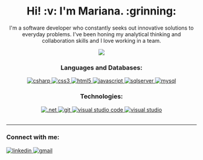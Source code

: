 <h1 align="center"> Hi! :v: I'm Mariana. :grinning: </h1>
  <p align="center">
     I'm a software developer who constantly seeks out innovative solutions to everyday problems. I've been honing my analytical thinking and collaboration skills and I love     working in a team.
  </p>
  
   <p align="center">
    <img src="https://github-readme-stats.vercel.app/api/top-langs/?username=MarianaAntunesJ&layout=compact&theme=radical"/>
  </p>

  <div align="center">
    <h3>Languages and Databases:</h3>
    <a href="https://docs.microsoft.com/pt-br/dotnet/csharp/")>
        <img alt="csharp" src="https://img.shields.io/badge/C%23-239120?style=for-the-badge&logo=c-sharp&logoColor=white" />
    </a>
    <a href="https://developer.mozilla.org/pt-BR/docs/Web/CSS")>
      <img alt="css3" src="https://img.shields.io/badge/CSS3-1572B6?style=for-the-badge&logo=css3&logoColor=white" />
    </a>
    <a href="https://developer.mozilla.org/pt-BR/docs/Web/HTML")>
      <img alt="html5" src="https://img.shields.io/badge/HTML5-E34F26?style=for-the-badge&logo=html5&logoColor=white" />
    </a>
    <a href="https://developer.mozilla.org/pt-BR/docs/Web/JavaScript")>
      <img alt="javascript" src="https://img.shields.io/badge/JavaScript-F7DF1E?style=for-the-badge&logo=javascript&logoColor=black" />
    </a>
    <a href="https://docs.microsoft.com/pt-br/sql/sql-server/?view=sql-server-ver15")>
      <img alt="sqlserver" src="https://img.shields.io/badge/Microsoft%20SQL%20Sever-CC2927?style=for-the-badge&logo=microsoft%20sql%20server&logoColor=white" />
    </a>
    <a href="https://www.mysql.com/")>
      <img alt="mysql" src="https://img.shields.io/badge/MySQL-00000F?style=for-the-badge&logo=mysql&logoColor=white" />
    </a>
  </div>

    
   <div align="center">
     <h3>Technologies:</h3>
     <a href="https://docs.microsoft.com/pt-br/dotnet/framework/")>
        <img alt=".net" src="https://img.shields.io/badge/.NET-5C2D91?style=for-the-badge&logo=dot-net&logoColor=white" />
     </a>
     <a href="https://git-scm.com/docs/git/pt_BR")>
        <img alt="git" src="https://img.shields.io/badge/Git-F05032?style=for-the-badge&logo=git&logoColor=white" />
     </a>
     <a href="https://code.visualstudio.com/docs")>
        <img alt="visual studio code" src="https://img.shields.io/badge/Visual_Studio_Code-0078D4?style=for-the-badge&logo=visual%20studio%20code&logoColor=white" />
     </a>
     <a href="https://docs.microsoft.com/pt-br/visualstudio/windows/?view=vs-2019")>
        <img alt="visual studio" src="https://img.shields.io/badge/Visual_Studio-5C2D91?style=for-the-badge&logo=visual%20studio&logoColor=white" />
     </a>
  </div>
  <br />
  <hr />
  
  <h3 align="left">Connect with me:</h3>
<div align="left">
  <a href="mailto:marianajantunes97@gmail.com?subject=Contact")>
      <img alt="linkedin" src="https://img.shields.io/badge/Gmail-D14836?style=for-the-badge&logo=gmail&logoColor=white" />
  </a>
  <a href="https://www.linkedin.com/in/mariana-antunes-2a5107191/")>
      <img alt="gmail" src="https://img.shields.io/badge/LinkedIn-0077B5?style=for-the-badge&logo=linkedin&logoColor=white" /> 
  </a>
</div>
<br />


